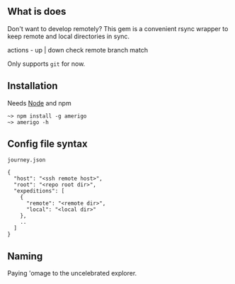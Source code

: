 
What is does
---

Don't want to develop remotely?
This gem is a convenient rsync wrapper to keep remote and local directories in sync.

actions - up | down
check remote branch match

Only supports `git` for now.

Installation
---

Needs [Node](http://nodejs.org) and npm

    ~> npm install -g amerigo
    ~> amerigo -h

Config file syntax
---

`journey.json`

    {
      "host": "<ssh remote host>",
      "root": "<repo root dir>",
      "expeditions": [
        {
          "remote": "<remote dir>",
          "local": "<local dir>"
        },
        ..
      ]
    }

Naming
---

Paying 'omage to the uncelebrated explorer.
